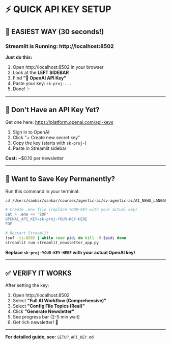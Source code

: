 # ⚡ QUICK API KEY SETUP

## 🎯 EASIEST WAY (30 seconds!)

### Streamlit is Running: http://localhost:8502

**Just do this:**

1. Open http://localhost:8502 in your browser
2. Look at the **LEFT SIDEBAR**
3. Find **"🔑 OpenAI API Key"**
4. Paste your key: `sk-proj-...`
5. Done! ✨

---

## 🔑 Don't Have an API Key Yet?

Get one here: https://platform.openai.com/api-keys

1. Sign in to OpenAI
2. Click "+ Create new secret key"
3. Copy the key (starts with `sk-proj-`)
4. Paste in Streamlit sidebar

**Cost:** ~$0.10 per newsletter

---

## 💾 Want to Save Key Permanently?

Run this command in your terminal:

```bash
cd /Users/sankar/sankar/courses/agentic-ai/sv-agentic-ai/AI_NEWS_LANGGRAPH

# Create .env file (replace YOUR-KEY with your actual key)
cat > .env << 'EOF'
OPENAI_API_KEY=sk-proj-YOUR-KEY-HERE
EOF

# Restart Streamlit
lsof -ti:8502 | while read pid; do kill -9 $pid; done
streamlit run streamlit_newsletter_app.py
```

**Replace `sk-proj-YOUR-KEY-HERE` with your actual OpenAI key!**

---

## ✅ VERIFY IT WORKS

After setting the key:

1. Open http://localhost:8502
2. Select **"Full AI Workflow (Comprehensive)"**
3. Select **"Config File Topics (Real)"**
4. Click **"Generate Newsletter"**
5. See progress bar (2-5 min wait)
6. Get rich newsletter! 🎉

---

**For detailed guide, see:** `SETUP_API_KEY.md`

